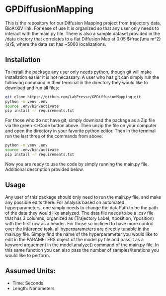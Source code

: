 # GPDiffusionMapping
This is the repository for our Diffusion Mapping project from trajectory data, BioArXiV link. For ease of use It is organized so that any user only needs to interact with the main.py file. There is also a sample dataset provided in the /data dirctory that correlates to a flat Diffusion Map at 0.05 $\frac{\mu m^2}{s}$, where the data set has ~5000 localizations.

## Installation

To install the package any user only needs python, though git will make installation easier it is not necassary. A user who has git can simply run the following command in their terminal in the directory they would like to download and run all files:

```bash
git clone https://github.com/LabPresse/GPDiffusionMapping.git
python -m venv .env
source .env/bin/activate
pip install -r requirements.txt
```
For those who do not have git, simply download the package as a Zip file via the green <>Code button above. Then unzip the file on your computer and open the directory in your favorite python editor. Then in the terminal run the last three of the commands from above:

```bash
python -m venv .env
source .env/bin/activate
pip install -r requirements.txt
```

Now you are ready to use the code by simply running the main.py file. Additional description provided below.

## Usage
Any user of this package should only need to run the main.py file, and make any possible edits there. For analysis based on automated hyperparameters, one simply needs to change the dataPath to be the path of the data they would like analyzed. The data file needs to be a .csv file that has 3 columns, organized as (Trajectory Label, Xposition, Yposition) with the first row as a header. For those so inclined to have more control over the inference task, all hyperparameters are directly tunable in the main.py file. Simply find the name of the hyperparameter you would like to edit in the PARAMETERS object of the model.py file and pass it as a keyword arguement in the model.analyze() command of the main.py file. In this same function you can also pass the number of samples/iterations you would like to perform.

## Assumed Units:

* Time: Seconds
* Length: Nanometers